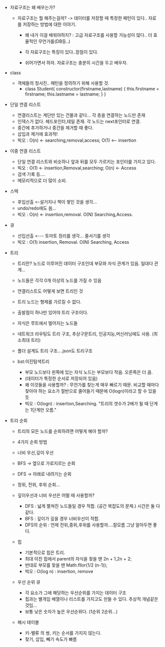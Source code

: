 - 자료구조는 왜 배우는가?

  - 자료구조는 뭘 해주는걸까? -> 데이터를 저장할 때 특정한 패턴이 있다.. 자료를 저장하는 방법에 대한 이야기.

    - 왜 내가 이걸 배워야하지? : 고급 자료구조를 사용할 가능성이 많다.. 더 효율적인 무언가를(DB등..)
    - 각 자료구조는 특징이 있다..장점이 있다.

    - 쉬어가면서 하자. 자료구조는 충분히 시간을 두고 배우자.

- class

  - 객체들의 청사진.. 패턴을 정의하기 위해 사용할 것.
    - class Student{
      constructor(firstname,lastname) {
      this.firstname = firstname;
      this.lastname = lastname;
      }
      }

- 단일 연결 리스트

  - 연결리스트는 계단만 있는 건물과 같다... 각 층을 연결하는 노드만 존재
  - 인덱스가 없다. 헤드포인터,테일 존재. 각 노드는 next포인터로 연결.
  - 중간에 추가하거나 중간을 제거할 때 좋다.
  - 삽입과 제거에 효과적!
  - 빅오 : O(n) <- searching,removal,access; O(1) <-- insertion

- 이중 연결 리스트

  - 단일 연결 리스트와 비슷하나 앞과 뒤를 모두 가르키는 포인터를 가지고 있다.
  - 빅오 : O(1) <- insertion,Removal,searching; O(n) <- Access
  - 검색 기록 등....
  - 메모리적으로 더 많이 소비.

- 스택

  - 후입선출 <-설거지나 책이 쌓인 것을 생각...
  - undo/redo에도 씀...
  - 빅오 : O(n) <- insertion,removal. O(N) Searching,Access.

- 큐

  - 선입선출 <--- 토마토 정리를 생각... 줄서기를 생각
  - 빅오 : O(1) insertion, Removal. O(N) Searching, Access

- 트리

  - 트리란? 노드로 이루어진 데이터 구조인데 부모와 자식 관계가 있음. 일대다 관계...
  - 노드들은 각각 0개 이상의 노드를 가질 수 있음
  - 연결리스트도 어떻게 보면 트리인 것
  - 트리 노드는 형제를 가르킬 수 없다.
  - 출발점이 하나만 있어야 트리 구조이다.
  - 자식은 루트에서 멀어지는 노드들
  - 네트워크 라우팅도 트리 구조, 추상구문트리, 인공지능,머신러닝에도 사용. (최소최대 트리)
  - 폴더 설계도 트리 구조....json도 트리구조

  - bst:이진탐색트리
    - 부모 노드보다 왼쪽에 있는 자식 노드는 부모보다 작음. 오른쪽은 더 큼.
    - (데이터가 특정한 순서로 저장되어 있음)
    - 왜 이것들을 사용할까? : 무언가를 찾는게 매우 빠르기 때문. 비교할 때마다 찾아야 하는 요소가 절반으로
      줄어들기 때문에 O(logn)이라고 할 수 있을듯
    - 빅오 : O(logn) : insertion,Searching. "트리의 갯수가 2배가 될 때 단계는 1단계만 오름."

- 트리 순회

  - 트리의 모든 노드를 순회하려면 어떻게 해야 할까?
  - 4가지 순회 방법
  - 너비 우선,깊이 우선
  - BFS -> 옆으로 가로지르는 순회
  - DFS -> 아래로 내려가는 순회
  - 정위, 전위, 후위 순회...

  - 깊이우선과 너비 우선은 어떨 때 사용할까?

    - DFS : 넓게 펼쳐진 노드들일 경우 적합. (공간 복잡도의 문제.) 시간은 둘 다 같다.
    - BFS : 깊이가 깊을 경우 너비우선이 적합.
    - DFS의 순위 : 언제 전위,중위,후위를 사용할까....잘모름 그냥 알아두면 좋다.

  - 힙
    - 기본적으로 힙은 트리.
    - 최대 이진 힙에서 parent의 자식을 찾을 땐 2n + 1,2n + 2;
    - 반대로 부모를 찾을 땐 Math.fllor(1/2 (n-1));
    - 빅오 : O(log n) : insertion, remove
  - 우선 순위 큐
    - 각 요소가 그에 해당하는 우선순위를 가지는 데이터 구조
    - 힙과는 별개임 배열이나 리스트를 가지고도 만들 수 있다. 추상적 개념같은 것임...
    - 보통 낮은 숫자가 높은 우선순위다. (1순위 2순위...)


  - 해시 테이블
    - 키-밸류 의 쌍, 키는 순서를 가지지 않는다.
    - 찾기, 삽입, 빼기 속도가 빠름